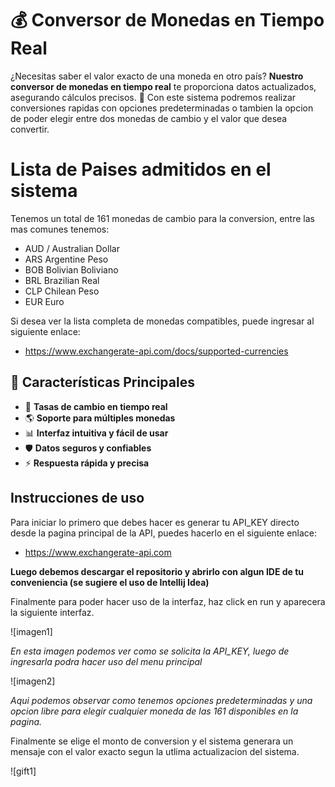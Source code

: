 # 💰 Conversor de Monedas en Tiempo Real

¿Necesitas saber el valor exacto de una moneda en otro país? **Nuestro conversor de monedas en tiempo real** te proporciona datos actualizados, asegurando cálculos precisos. 🚀
Con este sistema podremos realizar conversiones rapidas con opciones predeterminadas o tambien la opcion de poder elegir entre dos monedas de cambio y el valor que desea convertir.


# Lista de Paises admitidos en el sistema

Tenemos un total de 161 monedas de cambio para la conversion, entre las mas comunes tenemos:
- AUD	/ Australian Dollar
- ARS	Argentine Peso
- BOB	Bolivian Boliviano
- BRL	Brazilian Real
- CLP	Chilean Peso
- EUR	Euro

Si desea ver la lista completa de monedas compatibles, puede ingresar al siguiente enlace:
- https://www.exchangerate-api.com/docs/supported-currencies


## 🌟 Características Principales
- 🔄 **Tasas de cambio en tiempo real**
- 🌎 **Soporte para múltiples monedas**
- 📊 **Interfaz intuitiva y fácil de usar**
- 🛡️ **Datos seguros y confiables**
- ⚡ **Respuesta rápida y precisa**

## Instrucciones de uso
Para iniciar lo primero que debes hacer es generar tu API_KEY directo desde la pagina principal de la API, puedes hacerlo en el siguiente enlace:
- https://www.exchangerate-api.com

**Luego debemos descargar el repositorio y abrirlo con algun IDE de tu conveniencia (se sugiere el uso de Intellij Idea)**

Finalmente para poder hacer uso de la interfaz, haz click en run y aparecera la siguiente interfaz.

![imagen1]

*En esta imagen podemos ver como se solicita la API_KEY, luego de ingresarla podra hacer uso del menu principal*

![imagen2]

*Aqui podemos observar como tenemos opciones predeterminadas y una opcion libre para elegir cualquier moneda de las 161 disponibles en la pagina.*

Finalmente se elige el monto de conversion y el sistema generara un mensaje con el valor exacto segun la utlima actualizacion del sistema.

![gift1]

